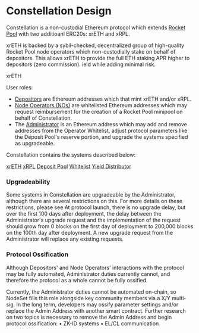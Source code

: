 # Constellation Design

Constellation is a non-custodial Ethereum protocol which extends [Rocket Pool](https://github.com/rocket-pool/rocketpool) with two additioanl ERC20s: xrETH and xRPL. 

xrETH is backed by a sybil-checked, decentralized group of high-quality Rocket Pool node operators which non-custodially stake on behalf of depositors. This allows xrETH to provide the full ETH staking APR higher to depositors (zero commission). ield while adding minimal risk.

xrETH

User roles:
- [Depositors](Roles/Depositors.md) are Ethereum addresses which that mint xrETH and/or xRPL.
- [Node Operators (NOs)](Roles/NodeOperators.md) are whitelisted Ethereum addresses which may request reimbursement for the creation of a Rocket Pool minipool on behalf of Constellation. 
- The [Administrator](Roles/Administrator.md) is an Ethereum address which may add and remove addresses from the Operator Whitelist, adjust protocol parameters like the Deposit Pool's reserve portion, and upgrade the systems specified as upgradeable.


Constellation contains the systems described below:

[xrETH](systems/xrETH.md)
[xRPL](systems/xRPL.md)
[Deposit Pool](systems/DepositPool.md)
[Whitelist](systems/Whitelist.md)
[Yield Distributor](systems/xRPL.md)

### Upgradeability

Some systems in Constellation are upgradeable by the Administrator, although there are several restrictions on this. For more details on these restrictions, please see At protocol launch, there is no upgrade delay, but over the first 100 days after deployment, the delay between the Administrator's upgrade request and the implementation of the request should grow from 0 blocks on the first day of deployment to 200,000 blocks on the 100th day after deployment. A new upgrade request from the Administrator will replace any existing requests.

### Protocol Ossification

Although Depositors' and Node Operators' interactions with the protocol may be fully automated, Administrator duties currently cannot, and therefore the protocol as a whole cannot be fully ossified.

Currently, the Administrator duties cannot be automated on-chain, so NodeSet fills this role alongside key community members via a X/Y multi-sig. In the long term, developers may ossify parameter settings and/or replace the Admin Address with another smart contract. Further research on two topics is necessary to remove the Admin Address and begin protocol ossification:
 • ZK-ID systems
 • EL/CL communication